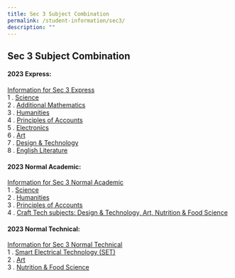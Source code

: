```yaml
---
title: Sec 3 Subject Combination
permalink: /student-information/sec3/
description: ""
---
```


## Sec 3 Subject Combination

#### 2023 Express:
[Information for Sec 3 Express](/files/Sec%203E%20Subject%20Combi.pdf)<br>
1 \. [Science](https://drive.google.com/file/d/1V78x0mc4rtp9VeplsL_fauAPwvph4J4B/view?usp=sharing)<br>
2 \. [Additional Mathematics](https://drive.google.com/file/d/1j_C-Jo-dFJt4pvijxzXqCa6SxjdNkGiL/view?usp=sharing)<br>
3 \. [Humanities](https://drive.google.com/file/d/12bKKrAlJEyx4H3X4uDkzSP1Wkek-wC4w/view?usp=sharing)<br>
4 \. [Principles of Accounts](https://drive.google.com/file/d/1Z-FknhOPaEeGodBeSeYbACNtVs0-4tBL/view?usp=sharing)<br>
5 \. [Electronics](https://drive.google.com/file/d/1kvJ4qHPa9kYwBekJwCl5w0BaQSZpgpPS/view?usp=sharing)<br>
6 \. [Art](https://drive.google.com/file/d/1XPwNoybw7wwqaoFJ91-WnFf-YPEV2tex/view?usp=sharing)<br>
7 \. [Design & Technology](https://drive.google.com/file/d/1eiFuFD2WP1Fs-wS-BxRMGGPG1rTb-04D/view?usp=sharing)<br>
8 \. [English Literature](https://drive.google.com/file/d/15ckG_Qzjoxmz8IsjFeCOrX2zLON58vsl/view?usp=sharing)

#### 2023 Normal Academic:
[Information for Sec 3 Normal Academic](/files/Sec%203NA%20Subject%20Combi.pdf)<br>
1 \. [Science](https://drive.google.com/file/d/1OgCAj2LeVpCZ_aePuXSsUOzvOMryEzvE/view?usp=sharing)<br>
2 \. [Humanities](https://drive.google.com/file/d/16c6QYiCgWg3nKNtrKhZ4kO_jossD_Hf1/view?usp=sharing)<br>
3 \. [Principles of Accounts](https://drive.google.com/file/d/1ZV8tZVM3J-6_n3zX_AaQilDfU02JhIHZ/view?usp=sharing)<br>
4 \. [Craft Tech subjects: Design & Technology, Art, Nutrition & Food Science](https://drive.google.com/file/d/1F3FI8g8OT2gXoiSZItX1j0PUZ3xqIcgp/view?usp=sharing)

#### 2023 Normal Technical:
[Information for Sec 3 Normal Technical](/files/Sec%203NT%20Subject%20Combi.pdf)<br>
1 \. [Smart Electrical Technology (SET)](https://drive.google.com/file/d/1XipmGQR_N8BFAVKJmUqGbI_-tQTddLMv/view?usp=sharing)<br>
2 \. [Art](https://drive.google.com/file/d/1mEQxK3KP19nk2X81SfxoSP1g2R7epWIU/view?usp=sharing)<br>
3 \. [Nutrition & Food Science](https://drive.google.com/file/d/1dXQCjBvXDvoZmOn8DH_j4BbAh9SGlx4w/view?usp=sharing)

